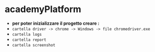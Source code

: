 # academyPlatform
- **per poter inizializzare il progetto creare :**
- `cartella driver -> chrome -> Windows -> file chromedriver.exe`
- `cartella logs`
- `cartella report`
- `cartella screenshot`

